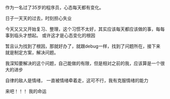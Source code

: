 作为一名过了35岁的程序员，心态每天都有变化。

日子一天天的过去，时刻担心失业

今天又又又开始复习、整理，这个习惯不太好，其实应该每天都应该做的事，每每事到临头才想起。 或许这才是心态变化的根因

暂且认为找到了根因，那就好办了，就跟debug一样，找到了问题所在，接下来就是制定方案，解决问题。

我深知要解决的这个问题，自己能做的有限，但是相对之前的我，应该算是一个很大的进步

自律的敌人是情绪， 一直被情绪牵着走，这可不行，我有克服情绪的能力

来吧！！！ 我的命运
